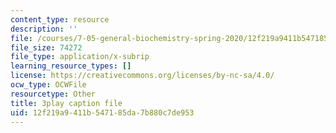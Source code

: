 ```yaml
---
content_type: resource
description: ''
file: /courses/7-05-general-biochemistry-spring-2020/12f219a9411b547185da7b880c7de953_KLb5CmPM7YY.vtt
file_size: 74272
file_type: application/x-subrip
learning_resource_types: []
license: https://creativecommons.org/licenses/by-nc-sa/4.0/
ocw_type: OCWFile
resourcetype: Other
title: 3play caption file
uid: 12f219a9-411b-5471-85da-7b880c7de953
---
```

